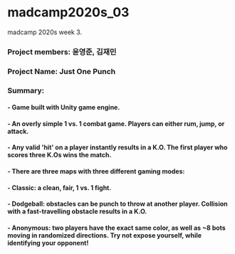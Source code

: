 # madcamp2020s_03
madcamp 2020s week 3.

### Project members: 윤영준, 김재민
### Project Name: Just One Punch

### Summary:
#### - Game built with Unity game engine.
#### - An overly simple 1 vs. 1 combat game. Players can either rum, jump, or attack.
#### - Any valid 'hit' on a player instantly results in a K.O. The first player who scores three K.Os wins the match.
#### - There are three maps with three different gaming modes:
####  - Classic: a clean, fair, 1 vs. 1 fight.
####  - Dodgeball: obstacles can be punch to throw at another player. Collision with a fast-travelling obstacle results in a K.O.
####  - Anonymous: two players have the exact same color, as well as ~8 bots moving in randomized directions. Try not expose yourself, while identifying your opponent!
  
  


